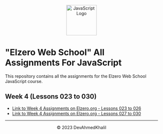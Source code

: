 <div align="center">
  <img src="https://upload.wikimedia.org/wikipedia/commons/6/6a/JavaScript-logo.png" alt="JavaScript Logo" width="100" height="100">
</div>

# "Elzero Web School" All Assignments For JavaScript

This repository contains all the assignments for the Elzero Web School JavaScript course.

## Week 4 (Lessons 023 to 030)

- [Link to Week 4 Assignments on Elzero.org - Lessons 023 to 026](https://elzero.org/javascript-bootcamp-assignments-lesson-from-023-to-026/)
- [Link to Week 4 Assignments on Elzero.org - Lessons 027 to 030](https://elzero.org/javascript-bootcamp-assignments-lesson-from-027-to-030/)
---
<div align="center">
  &copy; 2023 DevAhmedKhalil
</div>
